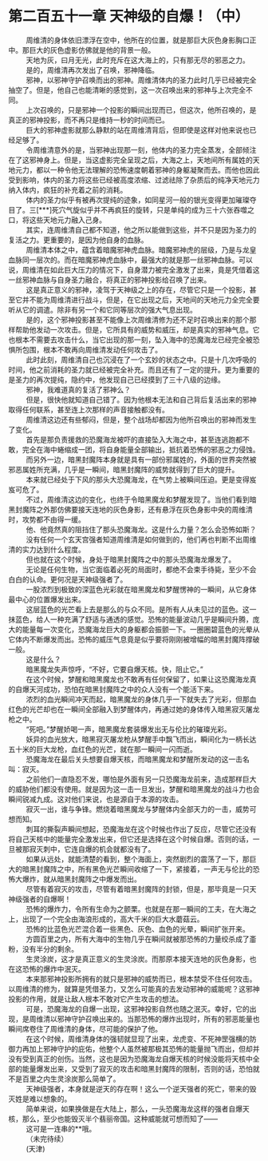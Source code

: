 <h1>第二百五十一章 天神级的自爆！（中）</h1>
<div id="content">&nbsp&nbsp&nbsp&nbsp&nbsp&nbsp&nbsp&nbsp
 周维清的身体依旧漂浮在空中，他所在的位置，就是那巨大灰色身影胸口正中。那巨大的灰色虚影仿佛就是他的背景一般。
 <br/>&nbsp&nbsp&nbsp&nbsp&nbsp&nbsp&nbsp&nbsp
 天地为灰，曰月无光，此时充斥在这大海上的，只有那无尽的邪恶之力。
 <br/>&nbsp&nbsp&nbsp&nbsp&nbsp&nbsp&nbsp&nbsp
 是的，周维清再次发出了召唤，邪神降临。
 <br/>&nbsp&nbsp&nbsp&nbsp&nbsp&nbsp&nbsp&nbsp
 邪神，以邪神守护召唤而出的邪神。周维清体内的圣力此时几乎已经被完全抽空了。但是，他自己也能清晰的感觉到，这一次召唤出来的邪神与上次完全不同。
 <br/>&nbsp&nbsp&nbsp&nbsp&nbsp&nbsp&nbsp&nbsp
 上次召唤的，只是邪神一个投影的瞬间出现而已，但这次，他所召唤的，是真正的邪神投影，而不再只是维持一秒的时间而已。
 <br/>&nbsp&nbsp&nbsp&nbsp&nbsp&nbsp&nbsp&nbsp
 巨大的邪神虚影就那么静默的站在周维清背后，但即使是这样对他来说也已经足够了。
 <br/>&nbsp&nbsp&nbsp&nbsp&nbsp&nbsp&nbsp&nbsp
 令周维清意外的是，当邪神出现那一刻，他体内的圣力完全蒸发，全部倾注在了这邪神身上。但是，当这虚影完全呈现之后，大海之上，天地间所有属姓的天地元力，都以一种令他无法理解的恐怖速度朝着邪神的身躯凝聚而去。而他也因此受到影响，体内的圣力将这些已经被高度浓缩、过滤祛除了杂质后的纯净天地元力纳入体内，疯狂的补充着之前的消耗。
 <br/>&nbsp&nbsp&nbsp&nbsp&nbsp&nbsp&nbsp&nbsp
 体内的圣力似乎有被再次提纯的迹象，如同星河一般的银光变得更加璀璨夺目了。三[***]死穴气旋似乎并不再疯狂的旋转，只是单纯的成为三十六张吞噬之口，将这些天地元力融入己身。
 <br/>&nbsp&nbsp&nbsp&nbsp&nbsp&nbsp&nbsp&nbsp
 其实，连周维清自己都不知道，他之所以能做到这些，并不只是因为圣力的复活之力。更重要的，是因为他自身的血脉。
 <br/>&nbsp&nbsp&nbsp&nbsp&nbsp&nbsp&nbsp&nbsp
 周维清本体之中，蕴含着暗魔邪神虎血脉。暗魔邪神虎的层级，乃是与龙皇血脉同一层次的。而在暗魔邪神虎血脉中，最强大的就是那一丝邪神血脉。可以说，周维清在如此巨大压力的情况下，自身潜力被完全激发了出来，竟是凭借着这一丝邪神血脉与自身圣力融合，将真正的邪神投影给召唤了出来。
 <br/>&nbsp&nbsp&nbsp&nbsp&nbsp&nbsp&nbsp&nbsp
 这是真正意义的邪神，凌驾于天神级之上的存在，尽管它只是一个投影，甚至它并不能为周维清进行战斗，但是，在它出现之后，天地间的天地元力全完全要听从它的调遣。除非有另一个和它同等层次的强大气息出现。
 <br/>&nbsp&nbsp&nbsp&nbsp&nbsp&nbsp&nbsp&nbsp
 是的，这个邪神投影甚至不能像上次周维清修为还不足时召唤出来的那个那样帮助他发动一次攻击。但是，它所具有的威势和威压，却是真实的邪神气息。它也根本不需要去攻击什么，当它出现的那一刻，坠入海中的恐魔海龙已经完全被恐惧所包围，根本不敢再向周维清发动任何攻击了。
 <br/>&nbsp&nbsp&nbsp&nbsp&nbsp&nbsp&nbsp&nbsp
 此时此刻，周维清自己也沉浸在了一个玄妙的状态之中。只是十几次呼吸的时间，他之前消耗的圣力就已经被完全补充。而且还有了一定的提升。更为重要的是圣力的再次提纯，隐约中，他发现自己已经摸到了三十八级的边缘。
 <br/>&nbsp&nbsp&nbsp&nbsp&nbsp&nbsp&nbsp&nbsp
 邪神，我难道真的复活了邪神么？
 <br/>&nbsp&nbsp&nbsp&nbsp&nbsp&nbsp&nbsp&nbsp
 但是，很快他就知道自己错了。因为他根本无法和自己背后复活出来的邪神取得任何联系，甚至连上次那样的声音接触都没有。
 <br/>&nbsp&nbsp&nbsp&nbsp&nbsp&nbsp&nbsp&nbsp
 周维清这边还有些郁闷，但是，整个战场却都因为他所召唤出的邪神而发生了变化。
 <br/>&nbsp&nbsp&nbsp&nbsp&nbsp&nbsp&nbsp&nbsp
 首先是那负责援救的恐魔海龙被吓的直接坠入大海之中，甚至连逃跑都不敢，完全在海中蜷缩成一团，将自身能量全部输出，抵抗着恐怖的邪恶之力侵蚀。
 <br/>&nbsp&nbsp&nbsp&nbsp&nbsp&nbsp&nbsp&nbsp
 而另外一边，暗黑封魔阵本身就是具有一部份邪属姓的，外面的世界突然被邪恶属姓所充满，几乎是一瞬间，暗黑封魔阵的威势就得到了巨大的提升。
 <br/>&nbsp&nbsp&nbsp&nbsp&nbsp&nbsp&nbsp&nbsp
 本来就已经处于下风的那头大恐魔海龙，在气势上被瞬间压迫。更是变得岌岌可危了。
 <br/>&nbsp&nbsp&nbsp&nbsp&nbsp&nbsp&nbsp&nbsp
 不过，周维清这边的变化，也终于令暗黑魔龙和梦醒发现了。当他们看到暗黑封魔阵之外那仿佛要接天连地的灰色身影，还有悬浮在灰色身影中央的周维清时，攻势都不由得一缓。
 <br/>&nbsp&nbsp&nbsp&nbsp&nbsp&nbsp&nbsp&nbsp
 他、他竟然真的阻挡住了那头恐魔海龙。这是什么力量？怎么会恐怖如斯？
 <br/>&nbsp&nbsp&nbsp&nbsp&nbsp&nbsp&nbsp&nbsp
 没有任何一个玄天宫强者知道周维清是如何做到的，他们再也判断不出周维清的实力达到什么程度。
 <br/>&nbsp&nbsp&nbsp&nbsp&nbsp&nbsp&nbsp&nbsp
 但也就在这个时候，身处于暗黑封魔阵之中的那头恐魔海龙爆发了。
 <br/>&nbsp&nbsp&nbsp&nbsp&nbsp&nbsp&nbsp&nbsp
 无论是任何生物，当它面临着必死的局面时，都绝不会束手待毙，至少不会白白的认命。更何况是天神级强者了。
 <br/>&nbsp&nbsp&nbsp&nbsp&nbsp&nbsp&nbsp&nbsp
 一股浓烈到极致的深蓝色光彩就在暗黑魔龙和梦醒愣神的一瞬间，从它身体最中心的位置爆发出来。
 <br/>&nbsp&nbsp&nbsp&nbsp&nbsp&nbsp&nbsp&nbsp
 这层蓝色的光芒看上去是那么的与众不同。是所有人从未见过的蓝色。这一抹蓝色，给人一种充满了舒适与通透的感觉。恐怖的能量波动几乎是瞬间升腾，庞大的能量每一次变化，恐魔海龙巨大的身躯都会振颤一下。一圈圈碧蓝色的光晕从它体内不断爆发而出。恐怖的威压气息竟是似乎要将刚刚被增幅的暗黑封魔阵撑破一般。
 <br/>&nbsp&nbsp&nbsp&nbsp&nbsp&nbsp&nbsp&nbsp
 这是什么？
 <br/>&nbsp&nbsp&nbsp&nbsp&nbsp&nbsp&nbsp&nbsp
 暗黑魔龙失声惊呼，“不好，它要自爆天核。快，阻止它。”
 <br/>&nbsp&nbsp&nbsp&nbsp&nbsp&nbsp&nbsp&nbsp
 在这个时候，梦醒和暗黑魔龙也不敢再有任何保留了，如果让这恐魔海龙真的自爆天河成功，恐怕在暗黑封魔阵之中的众人没有一个能活下来。
 <br/>&nbsp&nbsp&nbsp&nbsp&nbsp&nbsp&nbsp&nbsp
 浓烈的血光瞬间冲天而起，暗黑魔龙的身体几乎一下就失去了光彩，但那血红色的光芒却也在一瞬间全部融入到梦醒体内，再通过她的身体传入暗黑寂灭屠龙枪之中。
 <br/>&nbsp&nbsp&nbsp&nbsp&nbsp&nbsp&nbsp&nbsp
 “死吧。”梦醒娇喝一声，暗黑魔龙套装爆发出无与伦比的璀璨光彩。
 <br/>&nbsp&nbsp&nbsp&nbsp&nbsp&nbsp&nbsp&nbsp
 妖异的血光放大，暗黑寂灭屠龙枪从梦醒手中飘飞而出，瞬间化为一柄长达五十米的巨大龙枪，血红色的光芒，就在那一瞬间一闪而逝。
 <br/>&nbsp&nbsp&nbsp&nbsp&nbsp&nbsp&nbsp&nbsp
 恐魔海龙在最后关头想要自爆天核，而暗黑魔龙和梦醒所发动的这一击名叫：寂灭。
 <br/>&nbsp&nbsp&nbsp&nbsp&nbsp&nbsp&nbsp&nbsp
 之前他们一直隐忍不发，哪怕是外面有另一只恐魔海龙前来，造成那样巨大的威胁他们都没有使用。就是因为这一击一旦发出，梦醒和暗黑魔龙的战斗力也会瞬间锐减九成。这对他们来说，也是源自于本源的攻击。
 <br/>&nbsp&nbsp&nbsp&nbsp&nbsp&nbsp&nbsp&nbsp
 寂灭一出，谁与争锋。燃烧着暗黑魔龙与梦醒体内全部天力的一击，威势可想而知。
 <br/>&nbsp&nbsp&nbsp&nbsp&nbsp&nbsp&nbsp&nbsp
 刺耳的撕裂声瞬间想起，恐魔海龙在这个时候也作出了反应，尽管它还没有将自己天核中的能量完全激发出来，但它还是选择在这个时候自爆。否则的话，一旦被那寂灭刺中，它连自爆的机会就都没有了。
 <br/>&nbsp&nbsp&nbsp&nbsp&nbsp&nbsp&nbsp&nbsp
 如果从远处，就能清楚的看到，整个海面上，突然剧烈的震荡了一下，那巨大的暗黑封魔阵之中，所有黑色光芒瞬间收缩了一下，紧接着，一声无与伦比的恐怖大爆炸，就从暗黑封魔阵之中爆发而出。
 <br/>&nbsp&nbsp&nbsp&nbsp&nbsp&nbsp&nbsp&nbsp
 尽管有着寂灭的攻击，尽管有着暗黑封魔阵的封锁，但是，那毕竟是一只天神级强者的自爆啊！
 <br/>&nbsp&nbsp&nbsp&nbsp&nbsp&nbsp&nbsp&nbsp
 恐怖的爆炸力，令所有生命为之颤栗。也就是在那一瞬间的工夫，在大海之上，出现了一个完全由海浪形成的，高大千米的巨大水蘑菇云。
 <br/>&nbsp&nbsp&nbsp&nbsp&nbsp&nbsp&nbsp&nbsp
 恐怖的比蓝色光芒混合着一些黑色、灰色、血色的光晕，瞬间扩张开来。
 <br/>&nbsp&nbsp&nbsp&nbsp&nbsp&nbsp&nbsp&nbsp
 方圆百里之内，所有大海中的生物几乎在瞬间就被那恐怖的力量绞杀成了齑粉，没有半分的剩余。
 <br/>&nbsp&nbsp&nbsp&nbsp&nbsp&nbsp&nbsp&nbsp
 生灵涂炭，这才是真正意义的生灵涂炭。而那原本接天连地的灰色身影，也在这恐怖的爆炸中泯灭。
 <br/>&nbsp&nbsp&nbsp&nbsp&nbsp&nbsp&nbsp&nbsp
 本来那邪神投影所拥有的就只是邪神的威势而已，根本禁受不住任何攻击。以周维清的修为，就算是凭借圣力，又怎么可能真的去发动邪神的威能呢？这邪神投影的作用，就是让敌人根本不敢对它产生攻击的想法。
 <br/>&nbsp&nbsp&nbsp&nbsp&nbsp&nbsp&nbsp&nbsp
 可是，恐魔海龙的自爆一出现，这邪神投影自然也随之泯灭。幸好，它的出现，是周维清以邪神守护召唤出来的。当那恐怖的爆炸出现时，所有的邪恶能量也瞬间席卷住了周维清的身体，尽可能的保护了他。
 <br/>&nbsp&nbsp&nbsp&nbsp&nbsp&nbsp&nbsp&nbsp
 在这个时候，周维清身体的强韧就显现了出来，龙虎变、不死神罡强横的防御力再加上邪神守护的庇佑，他整个人虽然被那极其恐怖的能量抛飞而出，但却并没有受到真正的创伤。当然，这也是因为恐魔海龙自爆天核的时候没能将天核中全部的能量爆发出来，又受到了寂灭的攻击和暗黑封魔阵的限制，否则的话，恐怕就不是百里之内生灵涂炭那么简单了。
 <br/>&nbsp&nbsp&nbsp&nbsp&nbsp&nbsp&nbsp&nbsp
 天神级强者，本身就是逆天的存在啊！这么一个逆天强者的死亡，带来的毁灭姓是难以想象的。
 <br/>&nbsp&nbsp&nbsp&nbsp&nbsp&nbsp&nbsp&nbsp
 简单来说，如果换做是在大陆上，那么，一头恐魔海龙这样的强者自爆天核，那么，至少也能毁灭半个翡丽帝国。这种威能就可想而知了——
 <br/>&nbsp&nbsp&nbsp&nbsp&nbsp&nbsp&nbsp&nbsp
 这可是一连串的**哦。
 <br/>&nbsp&nbsp&nbsp&nbsp&nbsp&nbsp&nbsp&nbsp
 （未完待续）
 <br/>&nbsp&nbsp&nbsp&nbsp&nbsp&nbsp&nbsp&nbsp
 (天津)
 <br/>&nbsp&nbsp&nbsp&nbsp&nbsp&nbsp&nbsp&nbsp
 <br/>&nbsp&nbsp&nbsp&nbsp&nbsp&nbsp&nbsp&nbsp
</div>
